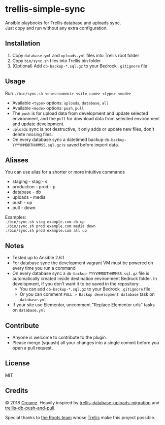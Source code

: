 # trellis-simple-sync
Ansible playbooks for Trellis database and uploads sync.\
Just copy and run without any extra configuration.

## Installation
1. Copy `database.yml` and `uploads.yml` files into Trellis root folder
2. Copy `bin/sync.sh` files into Trellis bin folder
3. (Optional) Add `db-backup-*.sql.gz` to your Bedrock `.gitignore` file

## Usage
Run `./bin/sync.sh <environment> <site name> <type> <mode>`

* Available `<type>` options: `uploads`, `database`, `all`
* Available `<mode>` options: `push`, `pull`
* The `push` is for upload data from development and update selected environment, and the `pull` for download data from selected environment and update development.
* `uploads` sync is not destructive, it only adds or update new files, don't delete missing files.
* On every database sync a datetimed backup `db-backup-YYYYMMDDTHHMMSS.sql.gz` is saved before import data.

## Aliases
You can use alias for a shorter or more intuitive commands

* staging - stag - s
* production - prod - p
* database - db
* uploads - media
* push - up
* pull - down

Examples:\
`./bin/sync.sh stag example.com db up`\
`./bin/sync.sh prod example.com media down`\
`./bin/sync.sh prod example.com all up`

## Notes
* Tested up to Ansible 2.6.1
* For database sync the development vagrant VM must be powered on every time you run a command
* On every database sync a `db-backup-YYYYMMDDTHHMMSS.sql.gz` file is automatically created inside destination environment Bedrock folder. In development, if you don't want it to be saved in the repository:
    * You can add `db-backup-*.sql.gz` to your Bedrock `.gitignore` file
    * Or you can comment `PULL > Backup development database` task on `database.yml`
* If your site use Elementor, uncomment "Replace Elementor urls" tasks on `database.yml`

## Contribute
* Anyone is welcome to contribute to the plugin.
* Please merge (squash) all your changes into a single commit before you open a pull request.

## License
MIT

## Credits
© 2018 [Creame](https://crea.me).
Heavily inspired by [trellis-database-uploads-migration](https://github.com/valentinocossar/trellis-database-uploads-migration) and [trellis-db-push-and-pull](https://github.com/hamedb89/trellis-db-push-and-pull).

Special thanks to [the Roots team](https://roots.io/about/) whose [Trellis](https://github.com/roots/trellis) make this project possible.
